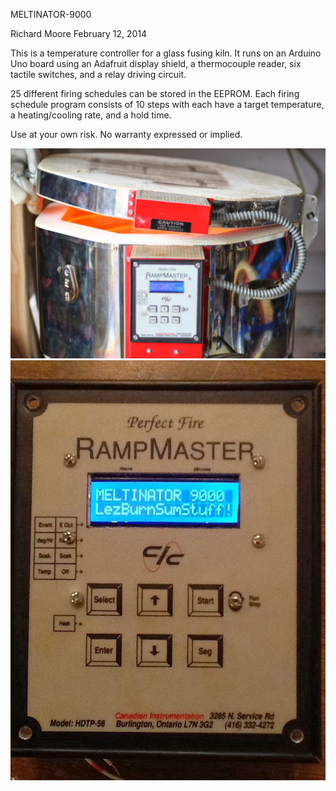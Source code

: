 MELTINATOR-9000

Richard Moore
February 12, 2014

This is a temperature controller for a glass fusing kiln.  It runs on an Arduino Uno board using an Adafruit display shield, a thermocouple reader, six tactile switches, and a relay driving circuit.

25 different firing schedules can be stored in the EEPROM.  Each firing schedule program consists of 10 steps with each have a target temperature, a heating/cooling rate, and a hold time.  

Use at your own risk.  No warranty expressed or implied.  

<img src="MELTINATOR-kiln.jpg" alt="ooooooh">

<img src="MELTINATOR-controller.jpg" alt="aaaaaaahhh">
